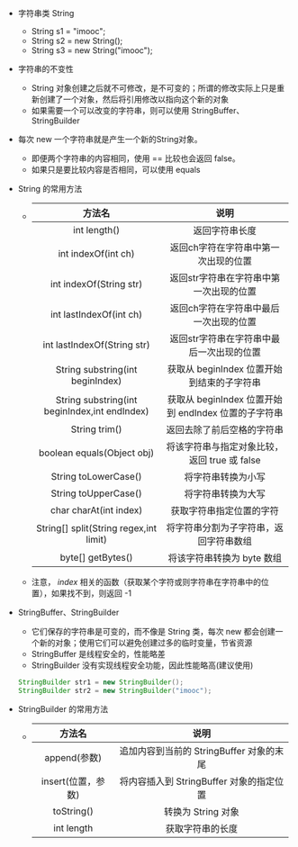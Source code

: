 
* 字符串类 String
    * String s1 = "imooc";
    * String s2 = new String();
    * String s3 = new String("imooc");

* 字符串的不变性
    * String 对象创建之后就不可修改，是不可变的；所谓的修改实际上只是重新创建了一个对象，然后将引用修改以指向这个新的对象
    * 如果需要一个可以改变的字符串，则可以使用 StringBuffer、StringBuilder

* 每次 new 一个字符串就是产生一个新的String对象。
    * 即便两个字符串的内容相同，使用 == 比较也会返回 false。
    * 如果只是要比较内容是否相同，可以使用 equals

* String 的常用方法
    * |                      方法名                      | 说明 |
      |:-----------------------------------------------:|:---:|
      | int length()                                    | 返回字符串长度 |
      | int indexOf(int ch)                             | 返回ch字符在字符串中第一次出现的位置 |
      | int indexOf(String str)                         | 返回str字符串在字符串中第一次出现的位置 |
      | int lastIndexOf(int ch)                         | 返回ch字符在字符串中最后一次出现的位置 |
      | int lastIndexOf(String str)                     | 返回str字符串在字符串中最后一次出现的位置 |
      | String substring(int beginIndex)                | 获取从 beginIndex 位置开始到结束的子字符串 |
      | String substring(int beginIndex,int endIndex)   | 获取从 beginIndex 位置开始到 endIndex 位置的子字符串 |
      | String trim()                                   | 返回去除了前后空格的字符串 |
      | boolean equals(Object obj)                      | 将该字符串与指定对象比较，返回 true 或 false |
      | String toLowerCase()                            | 将字符串转换为小写 |
      | String toUpperCase()                            | 将字符串转换为大写 |
      | char charAt(int index)                          | 获取字符串指定位置的字符 |
      | String[] split(String regex,int limit)          | 将字符串分割为子字符串，返回字符串数组 |
      | byte[] getBytes()                               | 将该字符串转换为 byte 数组 |
    * 注意， *index* 相关的函数（获取某个字符或则字符串在字符串中的位置），如果找不到，则返回 -1      

* StringBuffer、StringBuilder
    * 它们保存的字符串是可变的，而不像是 String 类，每次 new 都会创建一个新的对象；使用它们可以避免创建过多的临时变量，节省资源
    * StringBuffer 是线程安全的，性能略差
    * StringBuilder 没有实现线程安全功能，因此性能略高(建议使用)
    ```java
    StringBuilder str1 = new StringBuilder();
    StringBuilder str2 = new StringBuilder("imooc");
    ```

* StringBuilder 的常用方法
    * |       方法名       | 说明 |
      |:-----------------:|:---:|
      | append(参数)      | 追加内容到当前的 StringBuffer 对象的末尾 |
      | insert(位置，参数) | 将内容插入到 StringBuffer 对象的指定位置 |
      | toString()        | 转换为 String 对象 |
      | int length        | 获取字符串的长度 |




